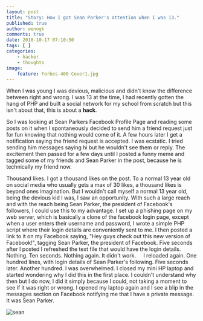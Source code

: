 ```yaml
---
layout: post
title: "Story: How I got Sean Parker's attention when I was 13."
published: true
author: wenogk
comments: true
date: 2018-10-17 07:10:50
tags: [ ]
categories:
    - hacker
    - thoughts
image:
    feature: Forbes-400-Cover1.jpg
---
```

When I was young I was devious, malicious and didn't know the difference between right and wrong. I was 13 at the time, I had recently gotten the hang of PHP and built a social network for my school from scratch but this isn't about that, this is about a **hack**. <!--more-->

So I was looking at Sean Parkers Facebook Profile Page and reading some posts on it when I spontaneously decided to send him a friend request just for fun knowing that nothing would come of it. A few hours later I get a notification saying the friend request is accepted. I was ecstatic. I tried sending him messages saying hi but he wouldn't see them or reply. The excitement then passed for a few days until I posted a funny meme and tagged some of my friends and Sean Parker in the post, because he is technically my friend now.

 Thousand likes. I got a thousand likes on the post. To a normal 13 year old on social media who usually gets a max of 30 likes, a thousand likes is beyond ones imagination. But I wouldn't call myself a normal 13 year old, being the devious kid I was, I saw an opportunity. With such a large reach and with the reach being Sean Parker, the president of Facebook's followers, I could use this to my advantage. I set up a phishing page on my web server, which is basically a clone of the facebook login page, except when a user enters their username and password, I wrote a simple PHP script where their login details are conveniently sent to me. I then posted a link to it on my Facebook saying, "Hey guys check out this new version of Facebook!", tagging Sean Parker, the president of Facebook. Five seconds after I posted I refreshed the text file that would have the login details. Nothing. Ten seconds. Nothing again. It didn't work. &nbsp; &nbsp; I reloaded again. One hundred lines, with login details of Sean Parker's following. Five seconds later. Another hundred. I was overwhelmed. I closed my mini HP laptop and started wondering why I did this in the first place. I couldn't understand why then but I do now, I did it simply because I could, not taking a moment to see if it was right or wrong. I opened my laptop again and I see a blip in the messages section on Facebook notifying me that I have a private message. It was Sean Parker. &nbsp;

![sean]({{site.baseurl}}/assets/images/seanparker_msg.png)
